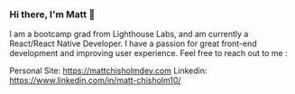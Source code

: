 ### Hi there, I'm Matt 👋

I am a bootcamp grad from Lighthouse Labs, and am currently a React/React Native Developer. I have a passion for great front-end development and improving user experience. Feel free to reach out to me : 

Personal Site: https://mattchisholmdev.com
Linkedin: https://www.linkedin.com/in/matt-chisholm10/


<!--
**Matt-Chisholm/Matt-Chisholm** is a ✨ _special_ ✨ repository because its `README.md` (this file) appears on your GitHub profile.

Here are some ideas to get you started:

- 🔭 I’m currently working on ...
- 🌱 I’m currently learning ...
- 👯 I’m looking to collaborate on ...
- 🤔 I’m looking for help with ...
- 💬 Ask me about ...
- 📫 How to reach me: ...
- 😄 Pronouns: ...
- ⚡ Fun fact: ...
-->
